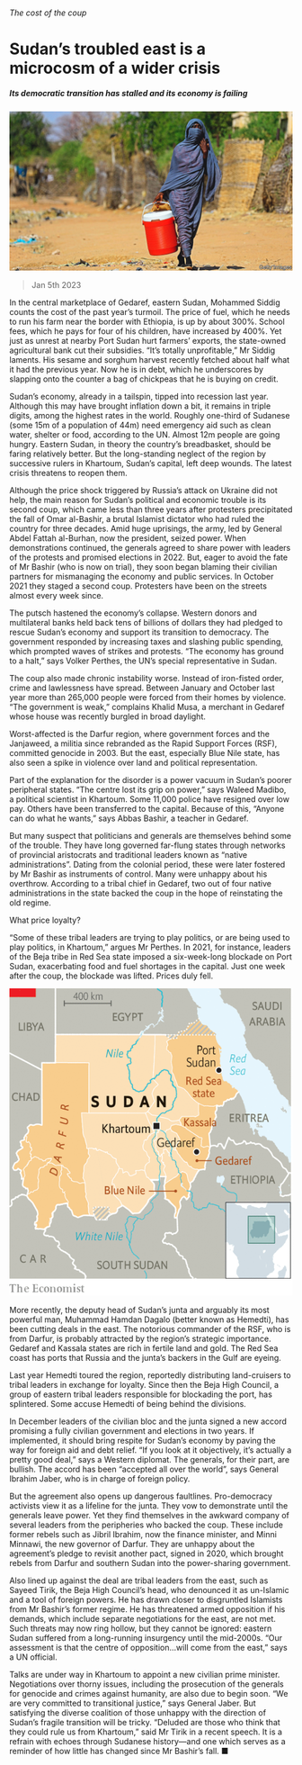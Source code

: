 ###### The cost of the coup

# Sudan’s troubled east is a microcosm of a wider crisis 

##### Its democratic transition has stalled and its economy is failing 

![image](images/20230107_MAP001.jpg) 

> Jan 5th 2023 

In the central marketplace of Gedaref, eastern Sudan, Mohammed Siddig counts the cost of the past year’s turmoil. The price of fuel, which he needs to run his farm near the border with Ethiopia, is up by about 300%. School fees, which he pays for four of his children, have increased by 400%. Yet just as unrest at nearby Port Sudan hurt farmers’ exports, the state-owned agricultural bank cut their subsidies. “It’s totally unprofitable,” Mr Siddig laments. His sesame and sorghum harvest recently fetched about half what it had the previous year. Now he is in debt, which he underscores by slapping onto the counter a bag of chickpeas that he is buying on credit. 

Sudan’s economy, already in a tailspin, tipped into recession last year. Although this may have brought inflation down a bit, it remains in triple digits, among the highest rates in the world. Roughly one-third of Sudanese (some 15m of a population of 44m) need emergency aid such as clean water, shelter or food, according to the UN. Almost 12m people are going hungry. Eastern Sudan, in theory the country’s breadbasket, should be faring relatively better. But the long-standing neglect of the region by successive rulers in Khartoum, Sudan’s capital, left deep wounds. The latest crisis threatens to reopen them.

Although the price shock triggered by Russia’s attack on Ukraine did not help, the main reason for Sudan’s political and economic trouble is its second coup, which came less than three years after protesters precipitated the fall of Omar al-Bashir, a brutal Islamist dictator who had ruled the country for three decades. Amid huge uprisings, the army, led by General Abdel Fattah al-Burhan, now the president, seized power. When demonstrations continued, the generals agreed to share power with leaders of the protests and promised elections in 2022. But, eager to avoid the fate of Mr Bashir (who is now on trial), they soon began blaming their civilian partners for mismanaging the economy and public services. In October 2021 they staged a second coup. Protesters have been on the streets almost every week since.

The putsch hastened the economy’s collapse. Western donors and multilateral banks held back tens of billions of dollars they had pledged to rescue Sudan’s economy and support its transition to democracy. The government responded by increasing taxes and slashing public spending, which prompted waves of strikes and protests. “The economy has ground to a halt,” says Volker Perthes, the UN’s special representative in Sudan. 

The coup also made chronic instability worse. Instead of iron-fisted order, crime and lawlessness have spread. Between January and October last year more than 265,000 people were forced from their homes by violence. “The government is weak,” complains Khalid Musa, a merchant in Gedaref whose house was recently burgled in broad daylight.

Worst-affected is the Darfur region, where government forces and the Janjaweed, a militia since rebranded as the Rapid Support Forces (RSF), committed genocide in 2003. But the east, especially Blue Nile state, has also seen a spike in violence over land and political representation.

Part of the explanation for the disorder is a power vacuum in Sudan’s poorer peripheral states. “The centre lost its grip on power,” says Waleed Madibo, a political scientist in Khartoum. Some 11,000 police have resigned over low pay. Others have been transferred to the capital. Because of this, “Anyone can do what he wants,” says Abbas Bashir, a teacher in Gedaref.

But many suspect that politicians and generals are themselves behind some of the trouble. They have long governed far-flung states through networks of provincial aristocrats and traditional leaders known as “native administrations”. Dating from the colonial period, these were later fostered by Mr Bashir as instruments of control. Many were unhappy about his overthrow. According to a tribal chief in Gedaref, two out of four native administrations in the state backed the coup in the hope of reinstating the old regime.

What price loyalty?

“Some of these tribal leaders are trying to play politics, or are being used to play politics, in Khartoum,” argues Mr Perthes. In 2021, for instance, leaders of the Beja tribe in Red Sea state imposed a six-week-long blockade on Port Sudan, exacerbating food and fuel shortages in the capital. Just one week after the coup, the blockade was lifted. Prices duly fell. 

![image](images/20230107_MAM960.png) 


More recently, the deputy head of Sudan’s junta and arguably its most powerful man, Muhammad Hamdan Dagalo (better known as Hemedti), has been cutting deals in the east. The notorious commander of the RSF, who is from Darfur, is probably attracted by the region’s strategic importance. Gedaref and Kassala states are rich in fertile land and gold. The Red Sea coast has ports that Russia and the junta’s backers in the Gulf are eyeing.

Last year Hemedti toured the region, reportedly distributing land-cruisers to tribal leaders in exchange for loyalty. Since then the Beja High Council, a group of eastern tribal leaders responsible for blockading the port, has splintered. Some accuse Hemedti of being behind the divisions.

In December leaders of the civilian bloc and the junta signed a new accord promising a fully civilian government and elections in two years. If implemented, it should bring respite for Sudan’s economy by paving the way for foreign aid and debt relief. “If you look at it objectively, it’s actually a pretty good deal,” says a Western diplomat. The generals, for their part, are bullish. The accord has been “accepted all over the world”, says General Ibrahim Jaber, who is in charge of foreign policy. 

But the agreement also opens up dangerous faultlines. Pro-democracy activists view it as a lifeline for the junta. They vow to demonstrate until the generals leave power. Yet they find themselves in the awkward company of several leaders from the peripheries who backed the coup. These include former rebels such as Jibril Ibrahim, now the finance minister, and Minni Minnawi, the new governor of Darfur. They are unhappy about the agreement’s pledge to revisit another pact, signed in 2020, which brought rebels from Darfur and southern Sudan into the power-sharing government.

Also lined up against the deal are tribal leaders from the east, such as Sayeed Tirik, the Beja High Council’s head, who denounced it as un-Islamic and a tool of foreign powers. He has drawn closer to disgruntled Islamists from Mr Bashir’s former regime. He has threatened armed opposition if his demands, which include separate negotiations for the east, are not met. Such threats may now ring hollow, but they cannot be ignored: eastern Sudan suffered from a long-running insurgency until the mid-2000s. “Our assessment is that the centre of opposition…will come from the east,” says a UN official. 

Talks are under way in Khartoum to appoint a new civilian prime minister. Negotiations over thorny issues, including the prosecution of the generals for genocide and crimes against humanity, are also due to begin soon. “We are very committed to transitional justice,” says General Jaber. But satisfying the diverse coalition of those unhappy with the direction of Sudan’s fragile transition will be tricky. “Deluded are those who think that they could rule us from Khartoum,” said Mr Tirik in a recent speech. It is a refrain with echoes through Sudanese history—and one which serves as a reminder of how little has changed since Mr Bashir’s fall. ■

